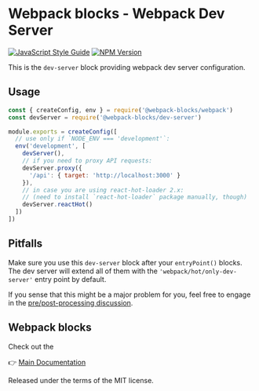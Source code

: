 # Webpack blocks - Webpack Dev Server

[![JavaScript Style Guide](https://img.shields.io/badge/code%20style-standard-brightgreen.svg)](http://standardjs.com/)
[![NPM Version](https://img.shields.io/npm/v/@webpack-blocks/dev-server.svg)](https://www.npmjs.com/package/@webpack-blocks/dev-server)

This is the `dev-server` block providing webpack dev server configuration.


## Usage

```js
const { createConfig, env } = require('@webpack-blocks/webpack')
const devServer = require('@webpack-blocks/dev-server')

module.exports = createConfig([
  // use only if `NODE_ENV === 'development'`:
  env('development', [
    devServer(),
    // if you need to proxy API requests:
    devServer.proxy({
      '/api': { target: 'http://localhost:3000' }
    }),
    // in case you are using react-hot-loader 2.x:
    // (need to install `react-hot-loader` package manually, though)
    devServer.reactHot()
  ])
])
```


## Pitfalls

Make sure you use this `dev-server` block after your `entryPoint()` blocks. The dev server will extend all of them with the `'webpack/hot/only-dev-server'` entry point by default.

If you sense that this might be a major problem for you, feel free to engage in the [pre/post-processing discussion](https://github.com/andywer/webpack-blocks/issues/25).


## Webpack blocks

Check out the

👉 [Main Documentation](https://github.com/andywer/webpack-blocks)

Released under the terms of the MIT license.
